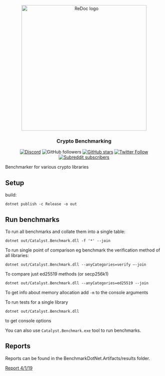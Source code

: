 <div align="center">
  <img alt="ReDoc logo" src="https://raw.githubusercontent.com/catalyst-network/Community/master/media-pack/logo.png" width="400px" />

  ### Crypto Benchmarking
 
[![Discord](https://img.shields.io/discord/629667101774446593?color=blueviolet&label=discord)](https://discord.gg/anTP7xm)
![GitHub followers](https://img.shields.io/github/followers/catalyst-network?style=social)
[![GitHub stars](https://img.shields.io/github/stars/catalyst-network/community?style=social)](https://github.com/catalyst-network/protocol-protobuffs/stargazers)
[![Twitter Follow](https://img.shields.io/twitter/follow/catalystnetorg?style=social)](https://twitter.com/catalystnetorg)
[![Subreddit subscribers](https://img.shields.io/reddit/subreddit-subscribers/catalystnet?style=social)](https://reddit.com/r/catalystnet)
</div>

Benchmarker for various crypto libraries

## Setup
build:
```shell
dotnet publish -c Release -o out
```

## Run benchmarks

To run all benchmarks and collate them into a single table:
```shell
dotnet out/Catalyst.Benchmark.dll -f '*' --join
```

To run single point of comparison eg benchmark the verification method of all libraries:
```shell
dotnet out/Catalyst.Benchmark.dll --anyCategories=verify —-join
```

To compare just ed25519 methods (or secp256k1)
```shell
dotnet out/Catalyst.Benchmark.dll --anyCategories=ed25519 --join
```
To get info about memory allocation add ```-m``` to the console arguments

To run tests for a single library
```shell
dotnet out/Catalyst.Benchmark.dll
```
to get console options

You can also use ```Catalyst.Benchmark.exe``` tool to run benchmarks.


## Reports

Reports can be found in the BenchmarkDotNet.Artifacts/results folder.

[Report 4/1/19](BenchmarkDotNet.Artifacts/results/BenchmarkRun-joined-2019-01-04-01-35-42-report-github.md)

